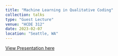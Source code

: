 ```yaml
---
title: "Machine Learning in Qualitative Coding"
collection: talks
type: "Guest Lecture"
venue: "HCDE 312"
date: 2023-02-07
location: "Seattle, WA"
---
```


[View Presentation here](https://docs.google.com/presentation/d/1drv5AhNWgPVAZzlQ_YxGAQNhAVJKckI_-i5TVrfmPZU/edit?usp=sharing)
